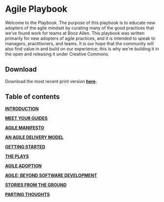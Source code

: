 ﻿# Agile Playbook

Welcome to the  Playbook. The purpose of this playbook is to educate new adopters of the agile mindset by curating many of the good practices that we’ve found work for teams at Booz Allen. This playbook was written primarily for new adopters of agile practices, and it is intended to speak to managers, practitioners, and teams.  It is our hope that the community will also find value in and build on our experience; this is why we're building it in the open and releasing it under Creative Commons.

## Download

Download the most recent print version **[here](https://github.com/booz-allen-hamilton/agile-playbook/raw/master/pdf/08.031.17_Agile_Playbook_2.1_12.pdf).**

## Table of contents

**[INTRODUCTION](https://github.com/booz-allen-hamilton/agile-playbook/blob/master/Introduction.md)**

**[MEET YOUR GUIDES](https://github.com/booz-allen-hamilton/agile-playbook/blob/master/MeetYourGuides.md)**

**[AGILE MANIFESTO](https://github.com/booz-allen-hamilton/agile-playbook/blob/master/AgileManifesto.md)**

**[AN AGILE DELIVERY MODEL](https://github.com/booz-allen-hamilton/agile-playbook/blob/master/AnAgileDeliveryModel.md)**

**[GETTING STARTED](https://github.com/booz-allen-hamilton/agile-playbook/blob/master/GettingStarted_Graphic.md)**

**[THE PLAYS](https://github.com/booz-allen-hamilton/agile-playbook/tree/master/plays)**

**[AGILE ADOPTION](https://github.com/booz-allen-hamilton/agile-playbook/blob/master/AgileAdoption.md)**

**[AGILE: BEYOND SOFTWARE DEVELOPMENT](https://github.com/booz-allen-hamilton/agile-playbook/blob/master/AgileBeyondSoftware.md)**

**[STORIES FROM THE GROUND](https://github.com/booz-allen-hamilton/agile-playbook/tree/master/stories)**

**[PARTING THOUGHTS](https://github.com/booz-allen-hamilton/agile-playbook/blob/master/Conclusion.md)**


